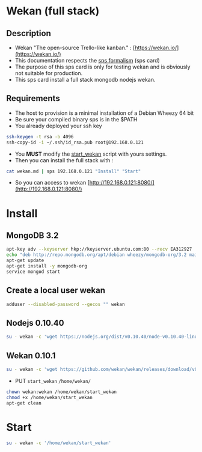 # Wekan (full stack)

## Description

* Wekan "The open-source Trello-like kanban." : [https://wekan.io/](https://wekan.io/)
* This documentation respects the [sps formalism](https://github.com/soohwa/sps) (sps card)
* The purpose of this sps card is only for testing wekan and is obviously not suitable for production.
* This sps card install a full stack mongodb nodejs wekan.

## Requirements

* The host to provision is a minimal installation of a Debian Wheezy 64 bit
* Be sure your compiled binary sps is in the $PATH
* You already deployed your ssh key

```bash
ssh-keygen -t rsa -b 4096
ssh-copy-id -i ~/.ssh/id_rsa.pub root@192.168.0.121
```

* You **MUST** modify the [start_wekan](start_wekan) script with yours settings.
* Then you can install the full stack with :

```bash
cat wekan.md | sps 192.168.0.121 "Install" "Start"
```

* So you can access to wekan [http://192.168.0.121:8080/](http://192.168.0.121:8080/)

# Install

## MongoDB 3.2

```bash
apt-key adv --keyserver hkp://keyserver.ubuntu.com:80 --recv EA312927
echo "deb http://repo.mongodb.org/apt/debian wheezy/mongodb-org/3.2 main" | tee /etc/apt/sources.list.d/mongodb-org-3.2.list
apt-get update
apt-get install -y mongodb-org
service mongod start
```

## Create a local user wekan

```bash
adduser --disabled-password --gecos "" wekan
```

## Nodejs 0.10.40

```bash
su - wekan -c 'wget https://nodejs.org/dist/v0.10.40/node-v0.10.40-linux-x64.tar.gz ; tar xzf node-v0.10.40-linux-x64.tar.gz'
```


## Wekan 0.10.1

```bash
su - wekan -c 'wget https://github.com/wekan/wekan/releases/download/v0.10.1/wekan-0.10.1.tar.gz ; mkdir wekan-0.10.1 ;	cd wekan-0.10.1 ; tar xzf ../wekan-0.10.1.tar.gz ; cd bundle/programs/server ; export PATH=$PATH:/home/wekan/node-v0.10.40-linux-x64/bin ; npm install'
```
* PUT `start_wekan` `/home/wekan/`

```bash
chown wekan:wekan /home/wekan/start_wekan
chmod +x /home/wekan/start_wekan
apt-get clean
```

# Start

```bash
su - wekan -c '/home/wekan/start_wekan'
```
